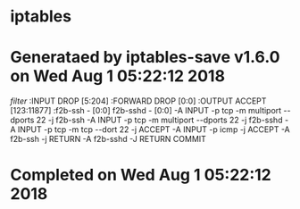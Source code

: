 # iptables
# Generataed by iptables-save v1.6.0 on Wed Aug 1 05:22:12 2018
*filter*
:INPUT DROP [5:204]
:FORWARD DROP [0:0]
:OUTPUT ACCEPT [123:11877]
:f2b-ssh - [0:0]
f2b-sshd - [0:0]
-A INPUT -p tcp -m multiport --dports 22 -j f2b-ssh
-A INPUT -p tcp -m multiport --dports 22 -j f2b-sshd
-A INPUT -p tcp -m tcp --dort 22 -j ACCEPT
-A INPUT -p icmp -j ACCEPT
-A f2b-ssh -j RETURN
-A f2b-sshd -J RETURN
COMMIT
# Completed on Wed Aug 1 05:22:12 2018 
